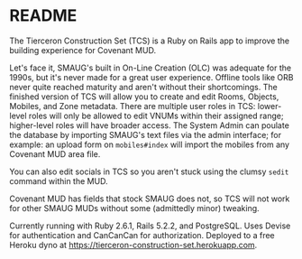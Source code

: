 # README

The Tierceron Construction Set (TCS) is a Ruby on Rails app to improve the building experience for Covenant MUD.

Let's face it, SMAUG's built in On-Line Creation (OLC) was adequate for the 1990s, but it's never made for a great user experience. Offline
tools like ORB never quite reached maturity and aren't without their shortcomings. The finished version of TCS will allow you to create and
edit Rooms, Objects, Mobiles, and Zone metadata. There are multiple user roles in TCS: lower-level roles will only be allowed to edit VNUMs
within their assigned range; higher-level roles will have broader access. The System Admin can poulate the database by importing SMAUG's text files via
the admin interface; for example: an upload form on `mobiles#index` will import the mobiles from any Covenant MUD area file.

You can also edit socials in TCS so you aren't stuck using the clumsy `sedit` command within the MUD.

Covenant MUD has fields that stock SMAUG does not, so TCS will not work for other SMAUG MUDs without some (admittedly minor) tweaking.

Currently running with Ruby 2.6.1, Rails 5.2.2, and PostgreSQL. Uses Devise for authentication and CanCanCan for authorization. Deployed to 
a free Heroku dyno at https://tierceron-construction-set.herokuapp.com.
